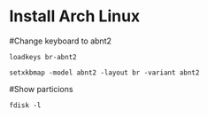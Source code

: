 # Install Arch Linux


#Change keyboard to abnt2
```
loadkeys br-abnt2

setxkbmap -model abnt2 -layout br -variant abnt2
```

#Show particions
```
fdisk -l
```
